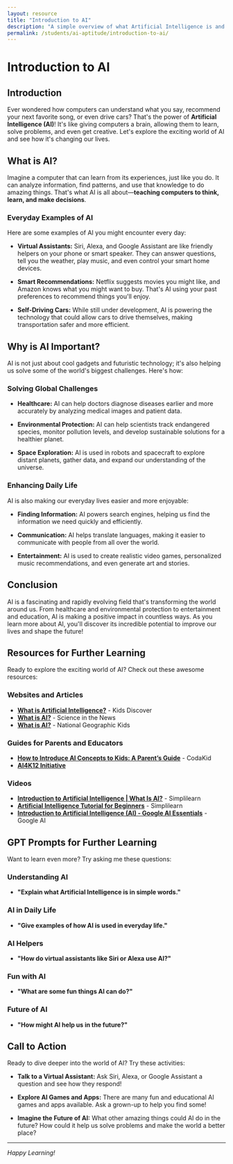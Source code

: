 ```yaml
---
layout: resource
title: "Introduction to AI"
description: "A simple overview of what Artificial Intelligence is and its basic concepts."
permalink: /students/ai-aptitude/introduction-to-ai/
---
```


# Introduction to AI

## Introduction
Ever wondered how computers can understand what you say, recommend your next favorite song, or even drive cars? That's the power of **Artificial Intelligence (AI)**! It's like giving computers a brain, allowing them to learn, solve problems, and even get creative. Let's explore the exciting world of AI and see how it's changing our lives.

## What is AI?
Imagine a computer that can learn from its experiences, just like you do. It can analyze information, find patterns, and use that knowledge to do amazing things. That's what AI is all about—**teaching computers to think, learn, and make decisions**.

### Everyday Examples of AI
Here are some examples of AI you might encounter every day:

- **Virtual Assistants:** Siri, Alexa, and Google Assistant are like friendly helpers on your phone or smart speaker. They can answer questions, tell you the weather, play music, and even control your smart home devices.
  
- **Smart Recommendations:** Netflix suggests movies you might like, and Amazon knows what you might want to buy. That's AI using your past preferences to recommend things you'll enjoy.
  
- **Self-Driving Cars:** While still under development, AI is powering the technology that could allow cars to drive themselves, making transportation safer and more efficient.

## Why is AI Important?
AI is not just about cool gadgets and futuristic technology; it's also helping us solve some of the world's biggest challenges. Here's how:

### Solving Global Challenges
- **Healthcare:** AI can help doctors diagnose diseases earlier and more accurately by analyzing medical images and patient data.
  
- **Environmental Protection:** AI can help scientists track endangered species, monitor pollution levels, and develop sustainable solutions for a healthier planet.
  
- **Space Exploration:** AI is used in robots and spacecraft to explore distant planets, gather data, and expand our understanding of the universe.

### Enhancing Daily Life
AI is also making our everyday lives easier and more enjoyable:

- **Finding Information:** AI powers search engines, helping us find the information we need quickly and efficiently.
  
- **Communication:** AI helps translate languages, making it easier to communicate with people from all over the world.
  
- **Entertainment:** AI is used to create realistic video games, personalized music recommendations, and even generate art and stories.

## Conclusion
AI is a fascinating and rapidly evolving field that's transforming the world around us. From healthcare and environmental protection to entertainment and education, AI is making a positive impact in countless ways. As you learn more about AI, you'll discover its incredible potential to improve our lives and shape the future!

## Resources for Further Learning
Ready to explore the exciting world of AI? Check out these awesome resources:

### Websites and Articles
- **[What is Artificial Intelligence?](https://www.kidsdiscover.com/quick-reads/what-is-artificial-intelligence/)** - Kids Discover
- **[What is AI?](https://sitn.hms.harvard.edu/flash/2017/history-artificial-intelligence/1)** - Science in the News
- **[What is AI?](https://www.kids.nationalgeographic.com/technology/ai/)** - National Geographic Kids

### Guides for Parents and Educators
- **[How to Introduce AI Concepts to Kids: A Parent’s Guide](https://www.codingal.com/resources/parents)** - CodaKid
- **[AI4K12 Initiative](https://ai4k12.org/)**

### Videos
- **[Introduction to Artificial Intelligence | What Is AI?](https://www.youtube.com/watch?v=example)** - Simplilearn
- **[Artificial Intelligence Tutorial for Beginners](https://www.youtube.com/watch?v=example)** - Simplilearn
- **[Introduction to Artificial Intelligence (AI) - Google AI Essentials](https://www.youtube.com/watch?v=example)** - Google AI

## GPT Prompts for Further Learning
Want to learn even more? Try asking me these questions:

### Understanding AI
- **"Explain what Artificial Intelligence is in simple words."**

### AI in Daily Life
- **"Give examples of how AI is used in everyday life."**

### AI Helpers
- **"How do virtual assistants like Siri or Alexa use AI?"**

### Fun with AI
- **"What are some fun things AI can do?"**

### Future of AI
- **"How might AI help us in the future?"**

## Call to Action
Ready to dive deeper into the world of AI? Try these activities:

- **Talk to a Virtual Assistant:** Ask Siri, Alexa, or Google Assistant a question and see how they respond!
  
- **Explore AI Games and Apps:** There are many fun and educational AI games and apps available. Ask a grown-up to help you find some!
  
- **Imagine the Future of AI:** What other amazing things could AI do in the future? How could it help us solve problems and make the world a better place?

---
*Happy Learning!*
